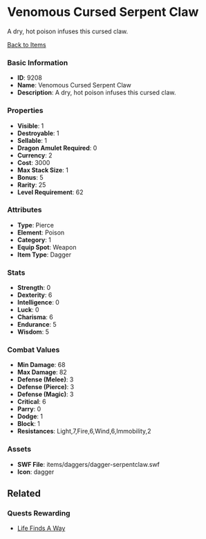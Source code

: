 # Venomous Cursed Serpent Claw

A dry, hot poison infuses this cursed claw.

[Back to Items](../items.md)

### Basic Information

- **ID**: 9208
- **Name**: Venomous Cursed Serpent Claw
- **Description**: A dry, hot poison infuses this cursed claw.

### Properties

- **Visible**: 1
- **Destroyable**: 1
- **Sellable**: 1
- **Dragon Amulet Required**: 0
- **Currency**: 2
- **Cost**: 3000
- **Max Stack Size**: 1
- **Bonus**: 5
- **Rarity**: 25
- **Level Requirement**: 62

### Attributes

- **Type**: Pierce
- **Element**: Poison
- **Category**: 1
- **Equip Spot**: Weapon
- **Item Type**: Dagger

### Stats

- **Strength**: 0
- **Dexterity**: 6
- **Intelligence**: 0
- **Luck**: 0
- **Charisma**: 6
- **Endurance**: 5
- **Wisdom**: 5

### Combat Values

- **Min Damage**: 68
- **Max Damage**: 82
- **Defense (Melee)**: 3
- **Defense (Pierce)**: 3
- **Defense (Magic)**: 3
- **Critical**: 6
- **Parry**: 0
- **Dodge**: 1
- **Block**: 1
- **Resistances**: Light,7,Fire,6,Wind,6,Immobility,2

### Assets

- **SWF File**: items/daggers/dagger-serpentclaw.swf
- **Icon**: dagger

## Related

### Quests Rewarding

- [Life Finds A Way](../quests/1031-life-finds-a-way.md)

